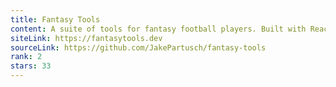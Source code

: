 ```yaml
---
title: Fantasy Tools
content: A suite of tools for fantasy football players. Built with React and serverless technologies on AWS.
siteLink: https://fantasytools.dev
sourceLink: https://github.com/JakePartusch/fantasy-tools
rank: 2
stars: 33
---
```

